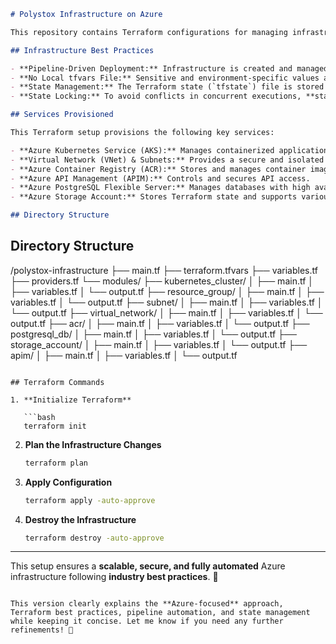 
```markdown
# Polystox Infrastructure on Azure  

This repository contains Terraform configurations for managing infrastructure on **Microsoft Azure** using best practices.  

## Infrastructure Best Practices  

- **Pipeline-Driven Deployment:** Infrastructure is created and managed through a CI/CD pipeline, ensuring automation and consistency.  
- **No Local tfvars File:** Sensitive and environment-specific values are passed as pipeline variables, eliminating the need for a `terraform.tfvars` file.  
- **State Management:** The Terraform state (`tfstate`) file is stored securely in an **Azure Storage Account** instead of a local machine, ensuring collaboration and preventing loss.  
- **State Locking:** To avoid conflicts in concurrent executions, **state locking** is enabled using Azure Storage.  

## Services Provisioned  

This Terraform setup provisions the following key services:  

- **Azure Kubernetes Service (AKS):** Manages containerized applications with scalability.  
- **Virtual Network (VNet) & Subnets:** Provides a secure and isolated network infrastructure.  
- **Azure Container Registry (ACR):** Stores and manages container images.  
- **Azure API Management (APIM):** Controls and secures API access.  
- **Azure PostgreSQL Flexible Server:** Manages databases with high availability.  
- **Azure Storage Account:** Stores Terraform state and supports various storage needs.  

## Directory Structure  

```
## Directory Structure

/polystox-infrastructure
├── main.tf
├── terraform.tfvars
├── variables.tf
├── providers.tf
└── modules/
    ├── kubernetes_cluster/
    │   ├── main.tf
    │   ├── variables.tf
    │   └── output.tf
    ├── resource_group/
    │   ├── main.tf
    │   ├── variables.tf
    │   └── output.tf
    ├── subnet/
    │   ├── main.tf
    │   ├── variables.tf
    │   └── output.tf
    ├── virtual_network/
    │   ├── main.tf
    │   ├── variables.tf
    │   └── output.tf
    ├── acr/
    │   ├── main.tf
    │   ├── variables.tf
    │   └── output.tf
    ├── postgresql_db/
    │   ├── main.tf
    │   ├── variables.tf
    │   └── output.tf
    ├── storage_account/
    │   ├── main.tf
    │   ├── variables.tf
    │   └── output.tf
    ├── apim/
    │   ├── main.tf
    │   ├── variables.tf
    │   └── output.tf

```

## Terraform Commands  

1. **Initialize Terraform**  

   ```bash
   terraform init
   ```

2. **Plan the Infrastructure Changes**  

   ```bash
   terraform plan
   ```

3. **Apply Configuration**  

   ```bash
   terraform apply -auto-approve
   ```

4. **Destroy the Infrastructure**  

   ```bash
   terraform destroy -auto-approve
   ```

---

This setup ensures a **scalable, secure, and fully automated** Azure infrastructure following **industry best practices**. 🚀  
```  

This version clearly explains the **Azure-focused** approach, Terraform best practices, pipeline automation, and state management while keeping it concise. Let me know if you need any further refinements! 🚀
